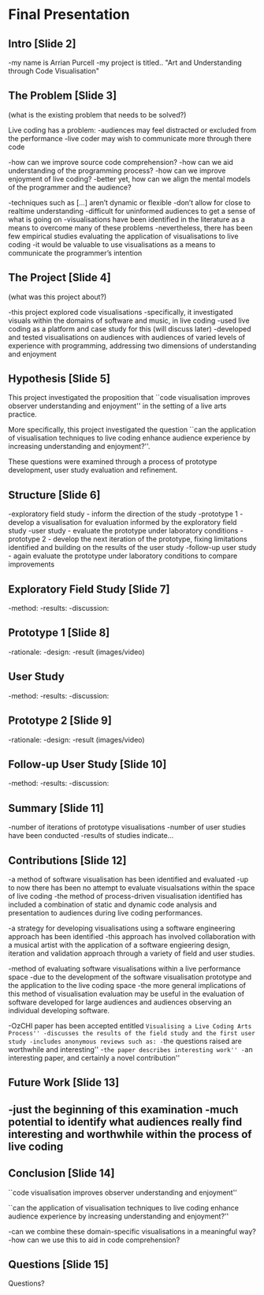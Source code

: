 # Final Presentation

## Intro [Slide 2]
-my name is Arrian Purcell
-my project is titled.. "Art and Understanding through Code Visualisation"

## The Problem [Slide 3]

(what is the existing problem that needs to be solved?)

Live coding has a problem:
-audiences may feel distracted or excluded from the performance
-live coder may wish to communicate more through there code

-how can we improve source code comprehension?
-how can we aid understanding of the programming process?
-how can we improve enjoyment of live coding?
-better yet, how can we align the mental models of the programmer and the audience?

-techniques such as [...] aren’t dynamic or flexible
-don’t allow for close to realtime understanding
-difficult for uninformed audiences to get a sense of what is going on
-visualisations have been identified in the literature as a means to overcome many of these problems
-nevertheless, there has been few empirical studies evaluating the application of visualisations to live coding
-it would be valuable to use visualisations as a means to communicate the programmer’s intention

## The Project [Slide 4]

(what was this project about?)

-this project explored code visualisations
-specifically, it investigated visuals within the domains of software and music, in live coding
-used live coding as a platform and case study for this (will discuss later)
-developed and tested visualisations on audiences with audiences of varied levels of experience with programming, addressing two dimensions of understanding and enjoyment

## Hypothesis [Slide 5]

This project investigated the proposition that ``code visualisation improves observer understanding and enjoyment'' in the setting of a live arts practice. 

More specifically, this project investigated the question ``can the application of visualisation techniques to live coding enhance audience experience by increasing understanding and enjoyment?''.

These questions were examined through a process of prototype development, user study evaluation and refinement.

## Structure [Slide 6]

-exploratory field study - inform the direction of the study
-prototype 1 - develop a visualisation for evaluation informed by the exploratory field study
-user study - evaluate the prototype under laboratory conditions
-prototype 2 - develop the next iteration of the prototype, fixing limitations identified and building on the results of the user study
-follow-up user study - again evaluate the prototype under laboratory conditions to compare improvements

## Exploratory Field Study [Slide 7]

-method:
-results:
-discussion:


## Prototype 1 [Slide 8]

-rationale:
-design:
-result (images/video)

## User Study

-method:
-results:
-discussion:

## Prototype 2 [Slide 9]

-rationale:
-design:
-result (images/video)

## Follow-up User Study [Slide 10]

-method:
-results:
-discussion:

## Summary [Slide 11]

-number of iterations of prototype visualisations
-number of user studies have been conducted
-results of studies indicate...

## Contributions [Slide 12]

-a method of software visualisation has been identified and evaluated
	-up to now there has been no attempt to evaluate visualsations within the space of live coding
	-the method of process-driven visualisation identified has included a combination of static and dynamic code analysis and presentation to audiences during live coding performances.

-a strategy for developing visualisations using a software engineering approach has been identified
	-this approach has involved collaboration with a musical artist with the application of a software engieering design, iteration and validation approach through a variety of field and user studies.

-method of evaluating software visualisations within a live performance space
	-due to the development of the software visualisation prototype and the application to the live coding space 
	-the more general implications of this method of visualisation evaluation may be useful in the evaluation of software developed for large audiences and audiences observing an individual developing software.

-OzCHI paper has been accepted entitled ``Visualising a Live Coding Arts Process''
	-discusses the results of the field study and the first user study
	-includes anonymous reviews such as:
		-``the questions raised are worthwhile and interesting''
		-``the paper describes interesting work''
		-``an interesting paper, and certainly a novel contribution''

## Future Work [Slide 13]

-just the beginning of this examination
-much potential to identify what audiences really find interesting and worthwhile within the process of live coding
-

## Conclusion [Slide 14]

``code visualisation improves observer understanding and enjoyment''

``can the application of visualisation techniques to live coding enhance audience experience by increasing understanding and enjoyment?''

-can we combine these domain-specific visualisations in a meaningful way?
-how can we use this to aid in code comprehension?

## Questions [Slide 15]

Questions?


